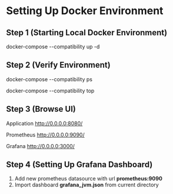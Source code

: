 Setting Up Docker Environment
====

## Step 1 (Starting Local Docker Environment)
docker-compose --compatibility up -d

## Step 2 (Verify Environment)
docker-compose --compatibility ps

docker-compose --compatibility top

## Step 3 (Browse UI)
Application http://0.0.0.0:8080/

Prometheus http://0.0.0.0:9090/

Grafana http://0.0.0.0:3000/

## Step 4 (Setting Up Grafana Dashboard)
1) Add new prometheus datasource with url **prometheus:9090**
2) Import dashboard **grafana_jvm.json** from current directory